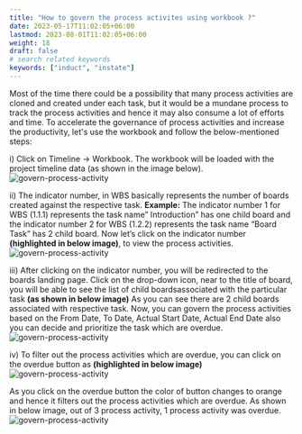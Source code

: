 ```yaml
---
title: "How to govern the process activites using workbook ?"
date: 2023-05-17T11:02:05+06:00
lastmod: 2023-08-01T11:02:05+06:00
weight: 18
draft: false
# search related keywords
keywords: ["induct", "instate"]
---
```


Most of the time there could be a possibility that many process activities are cloned and
created under each task, but it would be a mundane process to track the process
activities and hence it may also consume a lot of efforts and time. To accelerate the
governance of process activities and increase the productivity, let's use the workbook
and follow the below-mentioned steps:

i) Click on Timeline -> Workbook. The workbook will be loaded with the project timeline data (as
shown in the image below).
 ![govern-process-activity](https://storage.googleapis.com/ktern-public-files/product-documentation/Boards/workbook.png)

ii) The indicator number, in WBS basically represents the number of boards created against the
respective task.
**Example:**  The indicator number 1 for WBS (1.1.1) represents the task name” Introduction” has
one child board and the indicator number 2 for WBS (1.2.2) represents the task name “Board
Task” has 2 child board.
Now let’s click on the indicator number **(highlighted in below image)**, to view the process
activities.
 ![govern-process-activity](https://storage.googleapis.com/ktern-public-files/product-documentation/Boards/indicator.png)

iii) After clicking on the indicator number, you will be redirected to the boards landing page. Click on the drop-down icon, near to the title of board, you will be able to see the list of child boardsassociated with the particular task **(as shown in below image)**
 As you can see there are 2 child boards associated with respective task. 
 Now, you can govern the process activities based on the From Date, To Date, Actual Start Date, Actual End Date also you can decide and prioritize the task which are overdue.
  ![govern-process-activity](https://storage.googleapis.com/ktern-public-files/product-documentation/Boards/child-boards-list.png)

iv) To filter out the process activities which are overdue, you can click on the overdue button as **(highlighted in below image)**
![govern-process-activity](https://storage.googleapis.com/ktern-public-files/product-documentation/Boards/overdue.PNG)

As you click on the overdue button the color of button changes to orange and hence it filters out the process activities which are overdue. As shown in below image, out of 3 process activity, 1 process activity was overdue.
![govern-process-activity](https://storage.googleapis.com/ktern-public-files/product-documentation/Boards/overdue-filter.PNG)


